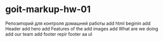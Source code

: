 # goit-markup-hw-01

Репозиторий для контроля домашней работы
add html beginin
add Header
add hero
add Features of the
add images
add What are we doing
add our team
add footer
repir footer aa ul
